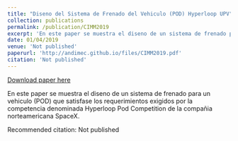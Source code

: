 ```yaml
---
title: "Diseno del Sistema de Frenado del Vehiculo (POD) Hyperloop UPV"
collection: publications
permalink: /publication/CIMM2019
excerpt: 'En este paper se muestra el diseno de un sistema de frenado para un vehiculo (POD) que satisfase los requerimientos exigidos por la competencia denominada Hyperloop Pod Competition de la compañia norteamericana SpaceX.'
date: 01/04/2019
venue: 'Not published'
paperurl: 'http://andimec.github.io/files/CIMM2019.pdf'
citation: 'Not published'
---
```


<a href='http://andimec.github.io/files/CIMM2019.pdf'>Download paper here</a>

En este paper se muestra el diseno de un sistema de frenado para un vehiculo (POD) que satisfase los requerimientos exigidos por la competencia denominada Hyperloop Pod Competition de la compañia norteamericana SpaceX.

Recommended citation: Not published
